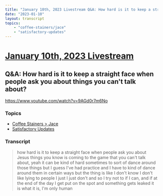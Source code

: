 ```yaml
---
title: "January 10th, 2023 Livestream Q&A: How hard is it to keep a straight face when people ask you about things you can't talk about?"
date: "2023-01-10"
layout: transcript
topics:
    - "coffee-stainers/jace"
    - "satisfactory-updates"
---
```

# [January 10th, 2023 Livestream](../2023-01-10.md)
## Q&A: How hard is it to keep a straight face when people ask you about things you can't talk about?
https://www.youtube.com/watch?v=9AGd0r7m6No

### Topics
* [Coffee Stainers > Jace](../topics/coffee-stainers/jace.md)
* [Satisfactory Updates](../topics/satisfactory-updates.md)

### Transcript

> how hard is it to keep a straight face when people ask you about Jesus things you know is coming to the game that you can't talk about, yeah it can be kind of hard sometimes to sort of dance around those things but I guess I've had practice and I have to kind of dance around them in certain ways but the thing is like I don't know I don't like lying to people I just I just don't and so I try not to if I can, and if at the end of the day I get put on the spot and something gets leaked it is what it is, I'm only human
